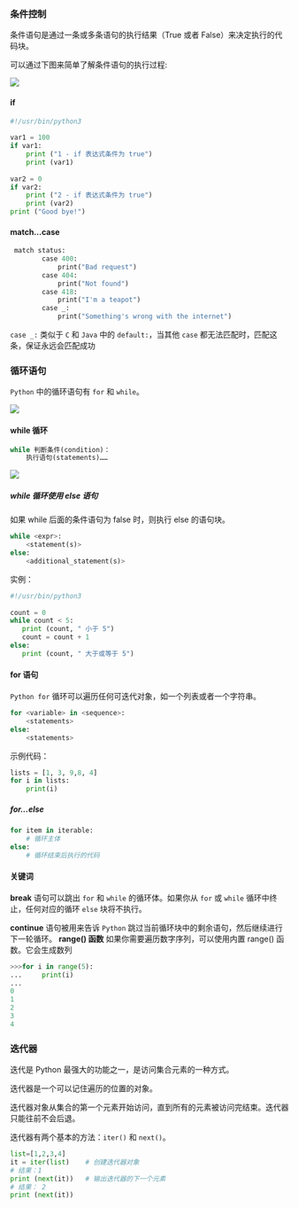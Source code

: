 
### 条件控制

条件语句是通过一条或多条语句的执行结果（True 或者 False）来决定执行的代码块。

可以通过下图来简单了解条件语句的执行过程:

![](https://syske-pic-bed.oss-cn-hangzhou.aliyuncs.com/imgs/20240511164838.png)

#### if

```python
#!/usr/bin/python3
 
var1 = 100
if var1:
    print ("1 - if 表达式条件为 true")
    print (var1)
 
var2 = 0
if var2:
    print ("2 - if 表达式条件为 true")
    print (var2)
print ("Good bye!")
```


#### match...case

```python
 match status:  
        case 400:  
            print("Bad request")
        case 404:  
            print("Not found")
        case 418:  
            print("I'm a teapot") 
        case _:  
            print("Something's wrong with the internet")
```
`case _:` 类似于 `C` 和 `Java` 中的 `default:`，当其他 `case` 都无法匹配时，匹配这条，保证永远会匹配成功

### 循环语句

`Python` 中的循环语句有 `for` 和 `while`。

![](https://syske-pic-bed.oss-cn-hangzhou.aliyuncs.com/imgs/20240511165738.png)

#### while 循环

```python
while 判断条件(condition)：
    执行语句(statements)……
```

![](https://syske-pic-bed.oss-cn-hangzhou.aliyuncs.com/imgs/20240511165830.png)

##### while 循环使用 else 语句

如果 while 后面的条件语句为 false 时，则执行 else 的语句块。

```python
while <expr>:
    <statement(s)>
else:
    <additional_statement(s)>
```

实例：
```python
#!/usr/bin/python3
 
count = 0
while count < 5:
   print (count, " 小于 5")
   count = count + 1
else:
   print (count, " 大于或等于 5")
```


#### for 语句

`Python for` 循环可以遍历任何可迭代对象，如一个列表或者一个字符串。

```python
for <variable> in <sequence>:
    <statements>
else:
    <statements>
```

示例代码：
```python
lists = [1, 3, 9,8, 4]
for i in lists:
    print(i)
```


##### for...else

```python
for item in iterable:
    # 循环主体
else:
    # 循环结束后执行的代码
```


#### 关键词

**break** 语句可以跳出 `for` 和 `while` 的循环体。如果你从 `for` 或 `while` 循环中终止，任何对应的循环 `else` 块将不执行。

**continue** 语句被用来告诉 `Python` 跳过当前循环块中的剩余语句，然后继续进行下一轮循环。
**range() 函数** 如果你需要遍历数字序列，可以使用内置 range() 函数。它会生成数列

```python
>>>for i in range(5):
...     print(i)
...
0
1
2
3
4
```


### 迭代器
迭代是 Python 最强大的功能之一，是访问集合元素的一种方式。

迭代器是一个可以记住遍历的位置的对象。

迭代器对象从集合的第一个元素开始访问，直到所有的元素被访问完结束。迭代器只能往前不会后退。

迭代器有两个基本的方法：`iter()` 和 `next()`。
```python
list=[1,2,3,4]
it = iter(list)    # 创建迭代器对象
# 结果：1
print (next(it))   # 输出迭代器的下一个元素
# 结果： 2
print (next(it))
```